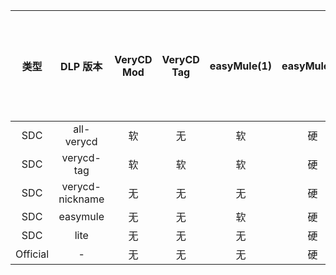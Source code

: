 ﻿类型 | DLP 版本 | VeryCD Mod | VeryCD Tag | easyMule(1) | easyMule(2) | 默认昵称的 VeryCD 和 easyMule(1) | 其他更多吸血驴 | 修正官方问题
:---: | :---: | :---: | :---: | :---: | :---: | :---: | :---: | :---: 
SDC | all-verycd | 软 | 无 | 软 | 硬 | 不存在 | 是 | 是
SDC | verycd-tag | 软 | 软 | 软 | 硬 | 软 | 是 | 是
SDC | verycd-nickname | 无 | 无 | 无 | 硬 | 软 | 是 | 是
SDC | easymule | 无 | 无 | 软 | 硬 | 不存在 | 是 | 是
SDC | lite | 无 | 无 | 无 | 硬 | 不存在 | 是 | 是
Official | - | 无 | 无 | 无 | 硬 | 不存在 | 无 | 否
